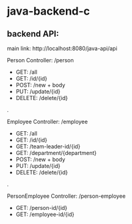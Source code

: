 # java-backend-c
## backend API:
main link: http://localhost:8080/java-api/api


Person Controller: /person
- GET: /all
- GET: /id/{id}
- POST: /new   + body
- PUT: /update/{id}
- DELETE: /delete/{id}

.

Employee Controller: /employee
 - GET: /all
 - GET: /id/{id}
 - GET: /team-leader-id/{id}
 - GET: /department/{department}
 - POST: /new   + body
 - PUT: /update/{id}
 - DELETE: /delete/{id}

.

PersonEmployee Controller: /person-employee
 - GET: /person-id/{id}
 - GET: /employee-id/{id}
